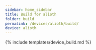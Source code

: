 ```yaml
---
sidebar: home_sidebar
title: Build for alioth
folder: build
permalink: /devices/alioth/build/
device: alioth
---
```

{% include templates/device_build.md %}
